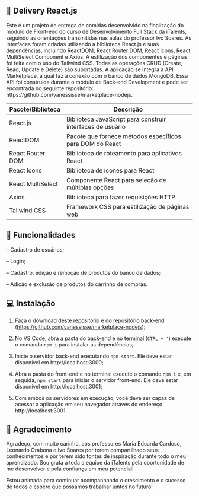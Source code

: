 ## :spaghetti: Delivery React.js

<p>Este é um projeto de entrega de comidas desenvolvido na finalização do módulo de Front-end do curso de Desenvolvimento Full Stack da iTalents, seguindo as orientações transmitidas nas aulas do professor Ivo Soares. As interfaces foram criadas utilizando a biblioteca React.js e suas dependências, incluindo ReactDOM, React Router DOM, React Icons, React MultiSelect Component e Axios. A estilização dos componentes e páginas foi feita com o uso do Tailwind CSS. Todas as operações CRUD (Create, Read, Update e Delete) são suportadas. A aplicação se integra à API Marketplace, a qual faz a conexão com o banco de dados MongoDB. Essa API foi construída durante o módulo de Back-end Development e pode ser encontrada no seguinte repositório: https://github.com/vanessisse/marketplace-nodejs.


| Pacote/Biblioteca | Descrição  |
| ----------------- | ------------------------------------------------------------|
| React.js | Biblioteca JavaScript para construir interfaces de usuário |
| ReactDOM  | Pacote que fornece métodos específicos para DOM do React |
| React Router DOM | Biblioteca de roteamento para aplicativos React |                                                                                              |
| React Icons | Biblioteca de ícones para React |
| React MultiSelect | Componente React para seleção de múltiplas opções |
| Axios | Biblioteca para fazer requisições HTTP |
| Tailwind CSS | Framework CSS para estilização de páginas web |


## :rocket: Funcionalidades


– Cadastro de usuários;

– Login;

– Cadastro, edição e remoção de produtos do banco de dados;

– Adição e exclusão de produtos do carrinho de compras.

## :computer: Instalação


1. Faça o download deste repositório e do repositório back-end (https://github.com/vanessisse/marketplace-nodejs);

2. No VS Code, abra a pasta do back-end e no terminal (`CTRL + '`) execute o comando `npm i` para instalar as dependências;

3. Inicie o servidor back-end executando `npm start`. Ele deve estar disponível em http://localhost:3000;

4. Abra a pasta do front-end e no terminal execute o comando `npm i` e, em seguida, `npm start` para iniciar o servidor front-end. Ele deve estar disponível em http://localhost:3001;

5. Com ambos os servidores em execução, você deve ser capaz de acessar a aplicação em seu navegador através do endereço http://localhost:3001.

## :tada: Agradecimento


Agradeço, com muito carinho, aos professores Maria Eduarda Cardoso, Leonardo Orabona e Ivo Soares por terem compartilhado seus conhecimentos e por terem sido fontes de inspiração durante todo o meu aprendizado. Sou grata a toda a equipe da iTalents pela oportunidade de me desenvolver e pela confiança em meu potencial!

Estou animada para continuar acompanhando o crescimento e o sucesso de todos e espero que possamos trabalhar juntos no futuro!
